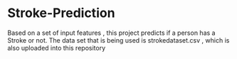 # Stroke-Prediction
Based on a set of input features , this project predicts if a person has a Stroke or not.
The data set that is being used is strokedataset.csv , which is also uploaded into this repository
